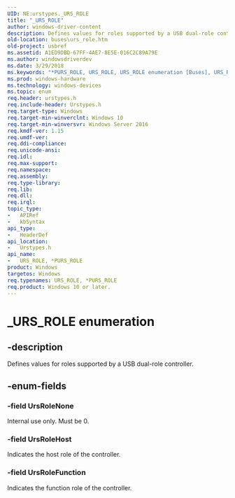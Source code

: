 ```yaml
---
UID: NE:urstypes._URS_ROLE
title: "_URS_ROLE"
author: windows-driver-content
description: Defines values for roles supported by a USB dual-role controller.
old-location: buses\urs_role.htm
old-project: usbref
ms.assetid: A1ED9DBD-67FF-4AE7-8E5E-016C2C89A79E
ms.author: windowsdriverdev
ms.date: 3/29/2018
ms.keywords: "*PURS_ROLE, URS_ROLE, URS_ROLE enumeration [Buses], URS_ROLE, *PURS_ROLE, URS_ROLE, *PURS_ROLE enumeration [Buses], UrsRoleFunction, UrsRoleHost, UrsRoleNone, _URS_ROLE, buses.urs_role, urstypes/URS_ROLE, urstypes/UrsRoleFunction, urstypes/UrsRoleHost, urstypes/UrsRoleNone"
ms.prod: windows-hardware
ms.technology: windows-devices
ms.topic: enum
req.header: urstypes.h
req.include-header: Urstypes.h
req.target-type: Windows
req.target-min-winverclnt: Windows 10
req.target-min-winversvr: Windows Server 2016
req.kmdf-ver: 1.15
req.umdf-ver: 
req.ddi-compliance: 
req.unicode-ansi: 
req.idl: 
req.max-support: 
req.namespace: 
req.assembly: 
req.type-library: 
req.lib: 
req.dll: 
req.irql: 
topic_type:
-	APIRef
-	kbSyntax
api_type:
-	HeaderDef
api_location:
-	Urstypes.h
api_name:
-	URS_ROLE, *PURS_ROLE
product: Windows
targetos: Windows
req.typenames: URS_ROLE, *PURS_ROLE
req.product: Windows 10 or later.
---
```


# _URS_ROLE enumeration


## -description


Defines values for roles supported by a USB dual-role controller.


## -enum-fields




### -field UrsRoleNone

Internal use only. Must be 0.


### -field UrsRoleHost

Indicates the host role of the controller.


### -field UrsRoleFunction

Indicates the function role of the controller.

